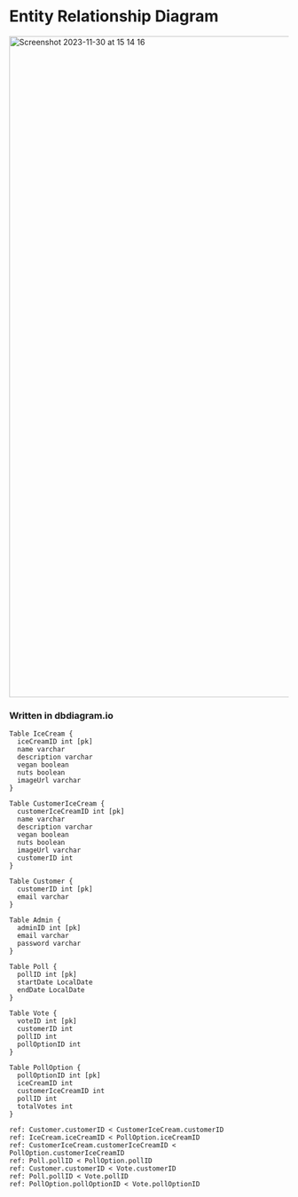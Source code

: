 # Entity Relationship Diagram

<img width="1192" alt="Screenshot 2023-11-30 at 15 14 16" src="https://github.com/Kaptajnerne/SocialFoodies_Backend/assets/113175889/8351f9ab-3ef1-40e1-9854-2fd1aa4def23">


### Written in dbdiagram.io

```
Table IceCream {
  iceCreamID int [pk]
  name varchar
  description varchar
  vegan boolean
  nuts boolean
  imageUrl varchar
}

Table CustomerIceCream {
  customerIceCreamID int [pk]
  name varchar
  description varchar
  vegan boolean
  nuts boolean
  imageUrl varchar
  customerID int
}

Table Customer {
  customerID int [pk]
  email varchar
}

Table Admin {
  adminID int [pk]
  email varchar
  password varchar
}

Table Poll {
  pollID int [pk]
  startDate LocalDate
  endDate LocalDate
}

Table Vote {
  voteID int [pk]
  customerID int
  pollID int
  pollOptionID int
}

Table PollOption {
  pollOptionID int [pk]
  iceCreamID int
  customerIceCreamID int
  pollID int
  totalVotes int
}

ref: Customer.customerID < CustomerIceCream.customerID
ref: IceCream.iceCreamID < PollOption.iceCreamID
ref: CustomerIceCream.customerIceCreamID < PollOption.customerIceCreamID
ref: Poll.pollID < PollOption.pollID
ref: Customer.customerID < Vote.customerID
ref: Poll.pollID < Vote.pollID
ref: PollOption.pollOptionID < Vote.pollOptionID

